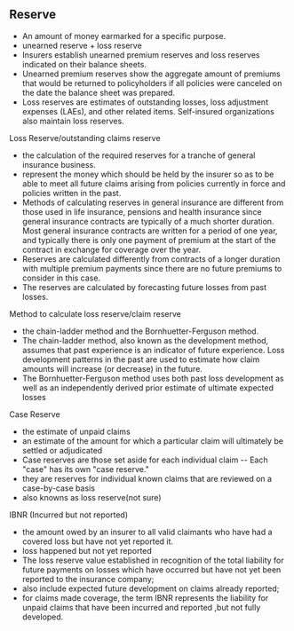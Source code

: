 Reserve
-
- An amount of money earmarked for a specific purpose. 
- unearned reserve + loss reserve
- Insurers establish unearned premium reserves and loss reserves indicated on their balance sheets. 
- Unearned premium reserves show the aggregate amount of premiums that would be returned to policyholders if all policies were canceled on the date the balance sheet was prepared. 
- Loss reserves are estimates of outstanding losses, loss adjustment expenses (LAEs), and other related items. Self-insured organizations also maintain loss reserves.

Loss Reserve/outstanding claims reserve
- the calculation of the required reserves for a tranche of general insurance business.
- represent the money which should be held by the insurer so as to be able to meet all future claims arising from policies currently in force and policies written in the past.
- Methods of calculating reserves in general insurance are different from those used in life insurance, pensions and health insurance since general insurance contracts are typically of a much shorter duration. Most general insurance contracts are written for a period of one year, and typically there is only one payment of premium at the start of the contract in exchange for coverage over the year. 
- Reserves are calculated differently from contracts of a longer duration with multiple premium payments since there are no future premiums to consider in this case. 
- The reserves are calculated by forecasting future losses from past losses.


Method to calculate loss reserve/claim reserve
- the chain-ladder method and the Bornhuetter-Ferguson method.
- The chain-ladder method, also known as the development method, assumes that past experience is an indicator of future experience. Loss development patterns in the past are used to estimate how claim amounts will increase (or decrease) in the future.
- The Bornhuetter-Ferguson method uses both past loss development as well as an independently derived prior estimate of ultimate expected losses

Case Reserve
- the estimate of unpaid claims
- an estimate of the amount for which a particular claim will ultimately be settled or adjudicated
- Case reserves are those set aside for each individual claim -- Each "case" has its own "case reserve."
- they are reserves for individual known claims that are reviewed on a case-by-case basis
- also knowns as loss reserve(not sure)




IBNR (Incurred but not reported)
- the amount owed by an insurer to all valid claimants who have had a covered loss but have not yet reported it. 
- loss happened but not yet reported
- The loss reserve value established in recognition of the total liability for
future payments on losses which have occurred but have not yet been
reported to the insurance company; 
- also include expected future development on claims already reported; 
- for claims made coverage, the term IBNR represents the
liability for unpaid claims that have been incurred and reported ,but not fully
developed. 

